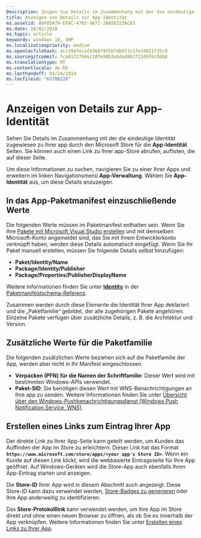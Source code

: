 ```yaml
---
Description: Zeigen Sie Details im Zusammenhang mit der die eindeutige Identität Ihrer app durch den Microsoft Store zugewiesen, und rufen Sie einen Link zu Ihrer app-Store-Angebot.
title: Anzeigen von Details zur App-Identität
ms.assetid: 86F05A79-EFBC-4705-9A71-3A056323AC65
ms.date: 10/02/2018
ms.topic: article
keywords: windows 10, UWP
ms.localizationpriority: medium
ms.openlocfilehash: acc39dfecaf4360f9f5b7db9f3c1fe34021f35c0
ms.sourcegitcommit: fca0132794ec187e90b2ebdad862f22d9f6c0db8
ms.translationtype: MT
ms.contentlocale: de-DE
ms.lasthandoff: 04/24/2019
ms.locfileid: "63788228"
---
```

# <a name="view-app-identity-details"></a>Anzeigen von Details zur App-Identität


Sehen Sie Details im Zusammenhang mit der die eindeutige Identität zugewiesen zu Ihrer app durch den Microsoft Store für die **App-Identität** Seiten. Sie können auch einen Link zu Ihrer app-Store abrufen, auflisten, die auf dieser Seite.

Um diese Informationen zu suchen, navigieren Sie zu einer Ihrer Apps und erweitern im linken Navigationsmenü **App-Verwaltung**. Wählen Sie **App-Identität** aus, um diese Details anzuzeigen.


## <a name="values-to-include-in-your-app-package-manifest"></a>In das App-Paketmanifest einzuschließende Werte

Die folgenden Werte müssen im Paketmanifest enthalten sein. Wenn Sie Ihre [Pakete mit Microsoft Visual Studio erstellen](../packaging/packaging-uwp-apps.md) und mit demselben Microsoft-Konto angemeldet sind, das Sie mit Ihrem Entwicklerkonto verknüpft haben, werden diese Details automatisch eingefügt. Wenn Sie Ihr Paket manuell erstellen, müssen Sie folgende Details selbst hinzufügen:

-   **Paket/Identity/Name**
-   **Package/Identity/Publisher**
-   **Package/Properties/PublisherDisplayName**

Weitere Informationen finden Sie unter [**Identity**](https://docs.microsoft.com/uwp/schemas/appxpackage/uapmanifestschema/element-identity) in der [Paketmanifestschema-Referenz](https://docs.microsoft.com/uwp/schemas/appxpackage/uapmanifestschema/schema-root).

Zusammen werden durch diese Elemente die Identität Ihrer App deklariert und die „Paketfamilie“ gebildet, der alle zugehörigen Pakete angehören. Einzelne Pakete verfügen über zusätzliche Details, z. B. die Architektur und Version.


## <a name="additional-values-for-package-family"></a>Zusätzliche Werte für die Paketfamilie

Die folgenden zusätzlichen Werte beziehen sich auf die Paketfamilie der App, werden aber nicht in Ihr Manifest eingeschlossen.

-   **Verpacken (PFN) für die Namen der Schriftfamilie**: Dieser Wert wird mit bestimmten Windows-APIs verwendet.
-   **Paket-SID**: Sie benötigen diesen Wert mit WNS-Benachrichtigungen an Ihre app zu senden. Weitere Informationen finden Sie unter [Übersicht über den Windows-Pushbenachrichtigungsdienst (Windows Push Notification Service, WNS)](../design/shell/tiles-and-notifications/windows-push-notification-services--wns--overview.md).


## <a name="link-to-your-apps-listing"></a>Erstellen eines Links zum Eintrag Ihrer App

Der direkte Link zu Ihrer App-Seite kann geteilt werden, um Kunden das Auffinden der App im Store zu erleichtern. Dieser Link hat das Format **`https://www.microsoft.com/store/apps/<your app's Store ID>`**. Wenn ein Kunde auf diesen Link klickt, wird die webbasierte Eintragsseite für Ihre App geöffnet. Auf Windows-Geräten wird die Store-App auch ebenfalls Ihren App-Eintrag starten und anzeigen.

Die **Store-ID** Ihrer App wird in diesem Abschnitt auch angezeigt. Diese Store-ID kann dazu verwendet werden, [Store-Badges zu generieren](https://go.microsoft.com/fwlink/p/?LinkId=534236) oder Ihre App anderweitig zu identifizieren.

Das **Store-Protokolllink** kann verwendet werden, um Ihre App im Store direkt und ohne einen neuen Browser zu öffnen, als ob Sie es innerhalb der App verknüpfen. Weitere Informationen finden Sie unter [Erstellen eines Links zu Ihrer App](link-to-your-app.md).



 

 




